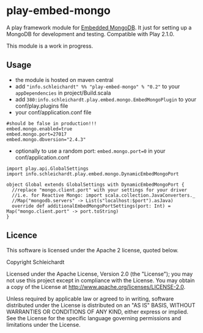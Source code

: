 play-embed-mongo
=================

A play framework module for [Embedded MongoDB](https://github.com/flapdoodle-oss/embedmongo.flapdoodle.de).
It just for setting up a MongoDB for development and testing. Compatible with Play 2.1.0.

This module is a work in progress.

## Usage
* the module is hosted on maven central
* add `"info.schleichardt" %% "play-embed-mongo" % "0.2"` to your `appDependencies` in project/Build.scala
* add `380:info.schleichardt.play.embed.mongo.EmbedMongoPlugin` to your conf/play.plugins file
* your conf/application.conf file

```
#should be false in production!!!
embed.mongo.enabled=true
embed.mongo.port=27017
embed.mongo.dbversion="2.4.3"
```

* optionally to use a random port: `embed.mongo.port=0` in your conf/application.conf

```
import play.api.GlobalSettings
import info.schleichardt.play.embed.mongo.DynamicEmbedMongoPort

object Global extends GlobalSettings with DynamicEmbedMongoPort {
  //replace "mongo.client.port" with your settings for your driver
  //i.e. for Reactive Mongo: import scala.collection.JavaConverters._
  //Map("mongodb.servers" -> List(s"localhost:$port").asJava)
  override def additionalEmbedMongoPortSettings(port: Int) = Map("mongo.client.port" -> port.toString)
}
```

## Licence
This software is licensed under the Apache 2 license, quoted below.

Copyright Schleichardt

Licensed under the Apache License, Version 2.0 (the "License"); you may not use this project except in compliance with the License. You may obtain a copy of the License at http://www.apache.org/licenses/LICENSE-2.0.

Unless required by applicable law or agreed to in writing, software distributed under the License is distributed on an "AS IS" BASIS, WITHOUT WARRANTIES OR CONDITIONS OF ANY KIND, either express or implied. See the License for the specific language governing permissions and limitations under the License.
